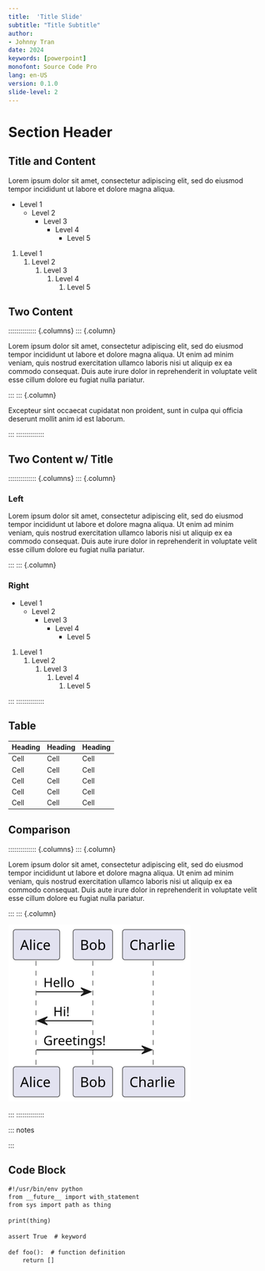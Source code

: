 ```yaml
---
title:  'Title Slide'
subtitle: "Title Subtitle"
author:
- Johnny Tran
date: 2024
keywords: [powerpoint]
monofont: Source Code Pro
lang: en-US
version: 0.1.0
slide-level: 2
---
```


[//]: # (TODO comment)

# Section Header
## Title and Content

Lorem ipsum dolor sit amet, consectetur adipiscing elit, sed do eiusmod tempor incididunt ut labore et dolore magna aliqua.

* Level 1
   * Level 2
      * Level 3
         * Level 4
            * Level 5
1. Level 1
   1. Level 2
      1. Level 3
         1. Level 4
            1. Level 5

## Two Content
:::::::::::::: {.columns}
::: {.column}

Lorem ipsum dolor sit amet, consectetur adipiscing elit, sed do eiusmod tempor incididunt ut labore et dolore magna aliqua. Ut enim ad minim veniam, quis nostrud exercitation ullamco laboris nisi ut aliquip ex ea commodo consequat. Duis aute irure dolor in reprehenderit in voluptate velit esse cillum dolore eu fugiat nulla pariatur. 

:::
::: {.column}

Excepteur sint occaecat cupidatat non proident, sunt in culpa qui officia deserunt mollit anim id est laborum.

:::
::::::::::::::

## Two Content w/ Title
:::::::::::::: {.columns}
::: {.column}
### Left

Lorem ipsum dolor sit amet, consectetur adipiscing elit, sed do eiusmod tempor incididunt ut labore et dolore magna aliqua. Ut enim ad minim veniam, quis nostrud exercitation ullamco laboris nisi ut aliquip ex ea commodo consequat. Duis aute irure dolor in reprehenderit in voluptate velit esse cillum dolore eu fugiat nulla pariatur. 

:::
::: {.column}
### Right

* Level 1
   * Level 2
      * Level 3
         * Level 4
            * Level 5
1. Level 1
   1. Level 2
      1. Level 3
         1. Level 4
            1. Level 5

:::
::::::::::::::

## Table
| Heading | Heading | Heading |
| --- | --- | --- |
| Cell | Cell | Cell |
| Cell | Cell | Cell |
| Cell | Cell | Cell |
| Cell | Cell | Cell |
| Cell | Cell | Cell |

## Comparison
:::::::::::::: {.columns}
::: {.column}

Lorem ipsum dolor sit amet, consectetur adipiscing elit, sed do eiusmod tempor incididunt ut labore et dolore magna aliqua. Ut enim ad minim veniam, quis nostrud exercitation ullamco laboris nisi ut aliquip ex ea commodo consequat. Duis aute irure dolor in reprehenderit in voluptate velit esse cillum dolore eu fugiat nulla pariatur. 

:::
::: {.column}

![Alt text looks like this](diagram.svg)

:::
::::::::::::::

::: notes
<!--
@startuml diagram
Alice -> Bob: Hello
Bob -> Alice: Hi!
Alice -> Charlie: Greetings!
@enduml
-->
:::

## Code Block
```{#python .python}
#!/usr/bin/env python
from __future__ import with_statement
from sys import path as thing

print(thing)

assert True  # keyword

def foo():  # function definition
    return []
```
